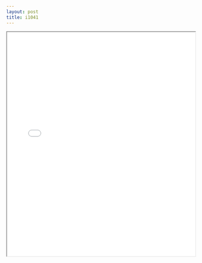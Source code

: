 ```yaml
---
layout: post
title: i1041
---
```


<div class="pdf-container">
<iframe src="/assets/pdfs/i1041.pdf" height="600" width="100%" allowFullScreen="true"></iframe>
</div>

